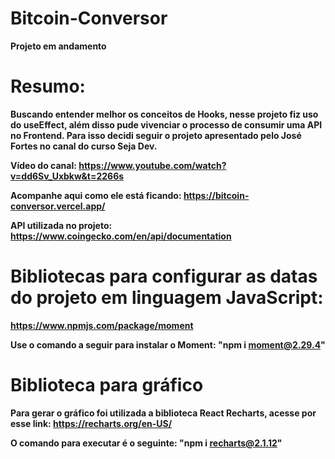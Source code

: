 # Bitcoin-Conversor

<b> Projeto em andamento <b>

# Resumo: 
Buscando entender melhor os conceitos de Hooks, nesse projeto fiz uso do useEffect, além disso pude vivenciar o processo de consumir uma API no Frontend. 
Para isso decidi seguir o projeto apresentado pelo José Fortes no canal do curso Seja Dev.

Vídeo do canal: https://www.youtube.com/watch?v=dd6Sv_Uxbkw&t=2266s

Acompanhe aqui como ele está ficando:
https://bitcoin-conversor.vercel.app/

API utilizada no projeto: 
https://www.coingecko.com/en/api/documentation

# Bibliotecas para configurar as datas do projeto em linguagem JavaScript:
https://www.npmjs.com/package/moment

Use o comando a seguir para instalar o Moment: 
"npm i moment@2.29.4"

# Biblioteca para gráfico
Para gerar o gráfico foi utilizada a biblioteca React Recharts, acesse por esse link:
https://recharts.org/en-US/

O comando para executar é o seguinte: 
"npm i recharts@2.1.12"
